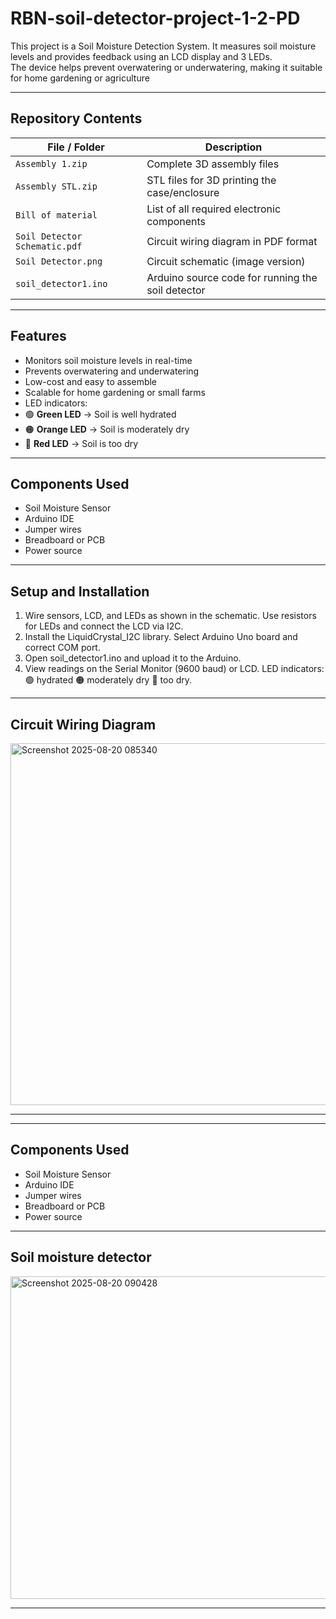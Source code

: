 # RBN-soil-detector-project-1-2-PD

This project is a Soil Moisture Detection System. It measures soil moisture levels and provides feedback using an LCD display and 3 LEDs.  
The device helps prevent overwatering or underwatering, making it suitable for home gardening or agriculture

---

## Repository Contents
| File / Folder                 | Description                                       |
| ----------------------------- | ------------------------------------------------- |
| `Assembly 1.zip`              | Complete 3D assembly files                        |
| `Assembly STL.zip`            | STL files for 3D printing the case/enclosure      |
| `Bill of material`            | List of all required electronic components        |
| `Soil Detector Schematic.pdf` | Circuit wiring diagram in PDF format              |
| `Soil Detector.png`           | Circuit schematic (image version)                 |
| `soil_detector1.ino`          | Arduino source code for running the soil detector |

---
## Features
- Monitors soil moisture levels in real-time
- Prevents overwatering and underwatering  
- Low-cost and easy to assemble  
- Scalable for home gardening or small farms
- LED indicators:
- 🟢 **Green LED** → Soil is well hydrated  
- 🟠 **Orange LED** → Soil is moderately dry  
- 🔴 **Red LED** → Soil is too dry 

---

## Components Used
- Soil Moisture Sensor  
- Arduino IDE 
- Jumper wires  
- Breadboard or PCB  
- Power source  

---

## Setup and Installation
1. Wire sensors, LCD, and LEDs as shown in the schematic.
   Use resistors for LEDs and connect the LCD via I2C.
2. Install the LiquidCrystal_I2C library.
   Select Arduino Uno board and correct COM port.
4. Open soil_detector1.ino and upload it to the Arduino.
5. View readings on the Serial Monitor (9600 baud) or LCD.
   LED indicators: 🟢 hydrated 🟠 moderately dry 🔴 too dry.

---

## Circuit Wiring Diagram

<img width="1117" height="579" alt="Screenshot 2025-08-20 085340" src="https://github.com/user-attachments/assets/8419c3e5-52b8-4fbe-89eb-45b7c49eabe9" />

---

---

## Components Used
- Soil Moisture Sensor  
- Arduino IDE 
- Jumper wires  
- Breadboard or PCB  
- Power source

---
## Soil moisture detector
<img width="734" height="516" alt="Screenshot 2025-08-20 090428" src="https://github.com/user-attachments/assets/8f7ee4bc-9387-4f0c-8ce0-4c520a7be951" />

---
